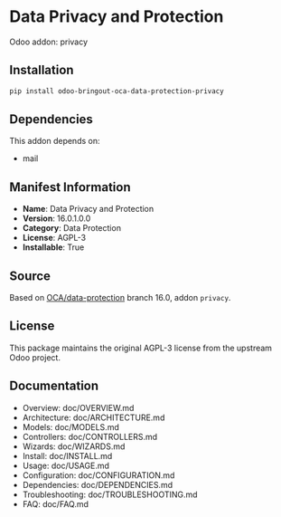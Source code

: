 # Data Privacy and Protection

Odoo addon: privacy

## Installation

```bash
pip install odoo-bringout-oca-data-protection-privacy
```

## Dependencies

This addon depends on:
- mail

## Manifest Information

- **Name**: Data Privacy and Protection
- **Version**: 16.0.1.0.0
- **Category**: Data Protection
- **License**: AGPL-3
- **Installable**: True

## Source

Based on [OCA/data-protection](https://github.com/OCA/data-protection) branch 16.0, addon `privacy`.

## License

This package maintains the original AGPL-3 license from the upstream Odoo project.

## Documentation

- Overview: doc/OVERVIEW.md
- Architecture: doc/ARCHITECTURE.md
- Models: doc/MODELS.md
- Controllers: doc/CONTROLLERS.md
- Wizards: doc/WIZARDS.md
- Install: doc/INSTALL.md
- Usage: doc/USAGE.md
- Configuration: doc/CONFIGURATION.md
- Dependencies: doc/DEPENDENCIES.md
- Troubleshooting: doc/TROUBLESHOOTING.md
- FAQ: doc/FAQ.md
